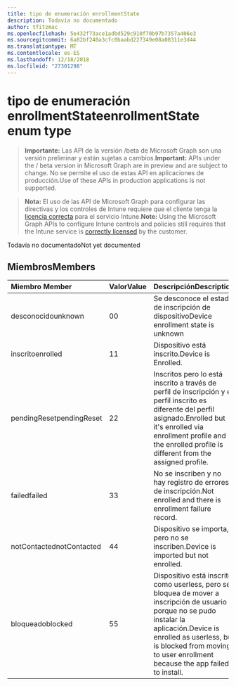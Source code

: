 ```yaml
---
title: tipo de enumeración enrollmentState
description: Todavía no documentado
author: tfitzmac
ms.openlocfilehash: 5e432f73ace1adbd529c910f70b97b7357a406e3
ms.sourcegitcommit: 6a82bf240a3cfc0baabd227349e08a08311e3d44
ms.translationtype: MT
ms.contentlocale: es-ES
ms.lasthandoff: 12/18/2018
ms.locfileid: "27301298"
---
```

# <a name="enrollmentstate-enum-type"></a><span data-ttu-id="ad895-103">tipo de enumeración enrollmentState</span><span class="sxs-lookup"><span data-stu-id="ad895-103">enrollmentState enum type</span></span>

> <span data-ttu-id="ad895-104">**Importante:** Las API de la versión /beta de Microsoft Graph son una versión preliminar y están sujetas a cambios.</span><span class="sxs-lookup"><span data-stu-id="ad895-104">**Important:** APIs under the / beta version in Microsoft Graph are in preview and are subject to change.</span></span> <span data-ttu-id="ad895-105">No se permite el uso de estas API en aplicaciones de producción.</span><span class="sxs-lookup"><span data-stu-id="ad895-105">Use of these APIs in production applications is not supported.</span></span>

> <span data-ttu-id="ad895-106">**Nota:** El uso de las API de Microsoft Graph para configurar las directivas y los controles de Intune requiere que el cliente tenga la [licencia correcta](https://go.microsoft.com/fwlink/?linkid=839381) para el servicio Intune.</span><span class="sxs-lookup"><span data-stu-id="ad895-106">**Note:** Using the Microsoft Graph APIs to configure Intune controls and policies still requires that the Intune service is [correctly licensed](https://go.microsoft.com/fwlink/?linkid=839381) by the customer.</span></span>

<span data-ttu-id="ad895-107">Todavía no documentado</span><span class="sxs-lookup"><span data-stu-id="ad895-107">Not yet documented</span></span>
## <a name="members"></a><span data-ttu-id="ad895-108">Miembros</span><span class="sxs-lookup"><span data-stu-id="ad895-108">Members</span></span>
|<span data-ttu-id="ad895-109">Miembro	</span><span class="sxs-lookup"><span data-stu-id="ad895-109">Member</span></span>|<span data-ttu-id="ad895-110">Valor</span><span class="sxs-lookup"><span data-stu-id="ad895-110">Value</span></span>|<span data-ttu-id="ad895-111">Descripción</span><span class="sxs-lookup"><span data-stu-id="ad895-111">Description</span></span>|
|:---|:---|:---|
|<span data-ttu-id="ad895-112">desconocido</span><span class="sxs-lookup"><span data-stu-id="ad895-112">unknown</span></span>|<span data-ttu-id="ad895-113">0</span><span class="sxs-lookup"><span data-stu-id="ad895-113">0</span></span>|<span data-ttu-id="ad895-114">Se desconoce el estado de inscripción de dispositivo</span><span class="sxs-lookup"><span data-stu-id="ad895-114">Device enrollment state is unknown</span></span>|
|<span data-ttu-id="ad895-115">inscrito</span><span class="sxs-lookup"><span data-stu-id="ad895-115">enrolled</span></span>|<span data-ttu-id="ad895-116">1</span><span class="sxs-lookup"><span data-stu-id="ad895-116">1</span></span>|<span data-ttu-id="ad895-117">Dispositivo está inscrito.</span><span class="sxs-lookup"><span data-stu-id="ad895-117">Device is Enrolled.</span></span>|
|<span data-ttu-id="ad895-118">pendingReset</span><span class="sxs-lookup"><span data-stu-id="ad895-118">pendingReset</span></span>|<span data-ttu-id="ad895-119">2</span><span class="sxs-lookup"><span data-stu-id="ad895-119">2</span></span>|<span data-ttu-id="ad895-120">Inscritos pero lo está inscrito a través de perfil de inscripción y el perfil inscrito es diferente del perfil asignado.</span><span class="sxs-lookup"><span data-stu-id="ad895-120">Enrolled but it's enrolled via enrollment profile and the enrolled profile is different from the assigned profile.</span></span>|
|<span data-ttu-id="ad895-121">failed</span><span class="sxs-lookup"><span data-stu-id="ad895-121">failed</span></span>|<span data-ttu-id="ad895-122">3</span><span class="sxs-lookup"><span data-stu-id="ad895-122">3</span></span>|<span data-ttu-id="ad895-123">No se inscriben y no hay registro de errores de inscripción.</span><span class="sxs-lookup"><span data-stu-id="ad895-123">Not enrolled and there is enrollment failure record.</span></span>|
|<span data-ttu-id="ad895-124">notContacted</span><span class="sxs-lookup"><span data-stu-id="ad895-124">notContacted</span></span>|<span data-ttu-id="ad895-125">4</span><span class="sxs-lookup"><span data-stu-id="ad895-125">4</span></span>|<span data-ttu-id="ad895-126">Dispositivo se importa, pero no se inscriben.</span><span class="sxs-lookup"><span data-stu-id="ad895-126">Device is imported but not enrolled.</span></span>|
|<span data-ttu-id="ad895-127">bloqueado</span><span class="sxs-lookup"><span data-stu-id="ad895-127">blocked</span></span>|<span data-ttu-id="ad895-128">5</span><span class="sxs-lookup"><span data-stu-id="ad895-128">5</span></span>|<span data-ttu-id="ad895-129">Dispositivo está inscrito como userless, pero se bloquea de mover a inscripción de usuario porque no se pudo instalar la aplicación.</span><span class="sxs-lookup"><span data-stu-id="ad895-129">Device is enrolled as userless, but is blocked from moving to user enrollment because the app failed to install.</span></span>|





